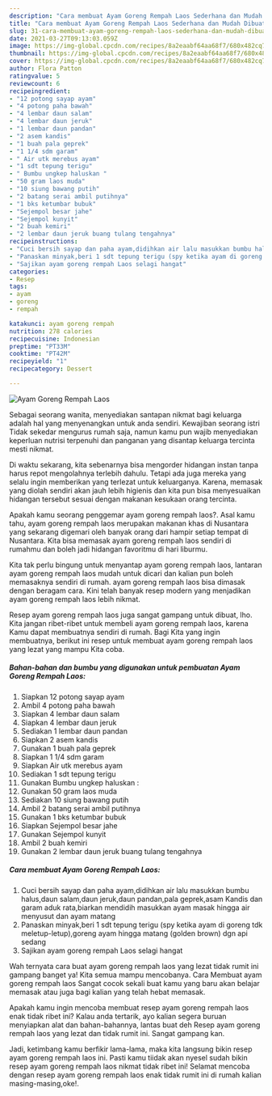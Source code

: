 ```yaml
---
description: "Cara membuat Ayam Goreng Rempah Laos Sederhana dan Mudah Dibuat"
title: "Cara membuat Ayam Goreng Rempah Laos Sederhana dan Mudah Dibuat"
slug: 31-cara-membuat-ayam-goreng-rempah-laos-sederhana-dan-mudah-dibuat
date: 2021-03-27T09:13:03.059Z
image: https://img-global.cpcdn.com/recipes/8a2eaabf64aa68f7/680x482cq70/ayam-goreng-rempah-laos-foto-resep-utama.jpg
thumbnail: https://img-global.cpcdn.com/recipes/8a2eaabf64aa68f7/680x482cq70/ayam-goreng-rempah-laos-foto-resep-utama.jpg
cover: https://img-global.cpcdn.com/recipes/8a2eaabf64aa68f7/680x482cq70/ayam-goreng-rempah-laos-foto-resep-utama.jpg
author: Flora Patton
ratingvalue: 5
reviewcount: 6
recipeingredient:
- "12 potong sayap ayam"
- "4 potong paha bawah"
- "4 lembar daun salam"
- "4 lembar daun jeruk"
- "1 lembar daun pandan"
- "2 asem kandis"
- "1 buah pala geprek"
- "1 1/4 sdm garam"
- " Air utk merebus ayam"
- "1 sdt tepung terigu"
- " Bumbu ungkep haluskan "
- "50 gram laos muda"
- "10 siung bawang putih"
- "2 batang serai ambil putihnya"
- "1 bks ketumbar bubuk"
- "Sejempol besar jahe"
- "Sejempol kunyit"
- "2 buah kemiri"
- "2 lembar daun jeruk buang tulang tengahnya"
recipeinstructions:
- "Cuci bersih sayap dan paha ayam,didihkan air lalu masukkan bumbu halus,daun salam,daun jeruk,daun pandan,pala geprek,asam Kandis dan garam aduk rata,biarkan mendidih masukkan ayam masak hingga air menyusut dan ayam matang"
- "Panaskan minyak,beri 1 sdt tepung terigu (spy ketika ayam di goreng tdk meletup-letup),goreng ayam hingga matang (golden brown) dgn api sedang"
- "Sajikan ayam goreng rempah Laos selagi hangat"
categories:
- Resep
tags:
- ayam
- goreng
- rempah

katakunci: ayam goreng rempah 
nutrition: 278 calories
recipecuisine: Indonesian
preptime: "PT33M"
cooktime: "PT42M"
recipeyield: "1"
recipecategory: Dessert

---
```



![Ayam Goreng Rempah Laos](https://img-global.cpcdn.com/recipes/8a2eaabf64aa68f7/680x482cq70/ayam-goreng-rempah-laos-foto-resep-utama.jpg)

Sebagai seorang wanita, menyediakan santapan nikmat bagi keluarga adalah hal yang menyenangkan untuk anda sendiri. Kewajiban seorang istri Tidak sekedar mengurus rumah saja, namun kamu pun wajib menyediakan keperluan nutrisi terpenuhi dan panganan yang disantap keluarga tercinta mesti nikmat.

Di waktu  sekarang, kita sebenarnya bisa mengorder hidangan instan tanpa harus repot mengolahnya terlebih dahulu. Tetapi ada juga mereka yang selalu ingin memberikan yang terlezat untuk keluarganya. Karena, memasak yang diolah sendiri akan jauh lebih higienis dan kita pun bisa menyesuaikan hidangan tersebut sesuai dengan makanan kesukaan orang tercinta. 



Apakah kamu seorang penggemar ayam goreng rempah laos?. Asal kamu tahu, ayam goreng rempah laos merupakan makanan khas di Nusantara yang sekarang digemari oleh banyak orang dari hampir setiap tempat di Nusantara. Kita bisa memasak ayam goreng rempah laos sendiri di rumahmu dan boleh jadi hidangan favoritmu di hari liburmu.

Kita tak perlu bingung untuk menyantap ayam goreng rempah laos, lantaran ayam goreng rempah laos mudah untuk dicari dan kalian pun boleh memasaknya sendiri di rumah. ayam goreng rempah laos bisa dimasak dengan beragam cara. Kini telah banyak resep modern yang menjadikan ayam goreng rempah laos lebih nikmat.

Resep ayam goreng rempah laos juga sangat gampang untuk dibuat, lho. Kita jangan ribet-ribet untuk membeli ayam goreng rempah laos, karena Kamu dapat membuatnya sendiri di rumah. Bagi Kita yang ingin membuatnya, berikut ini resep untuk membuat ayam goreng rempah laos yang lezat yang mampu Kita coba.

<!--inarticleads1-->

##### Bahan-bahan dan bumbu yang digunakan untuk pembuatan Ayam Goreng Rempah Laos:

1. Siapkan 12 potong sayap ayam
1. Ambil 4 potong paha bawah
1. Siapkan 4 lembar daun salam
1. Siapkan 4 lembar daun jeruk
1. Sediakan 1 lembar daun pandan
1. Siapkan 2 asem kandis
1. Gunakan 1 buah pala geprek
1. Siapkan 1 1/4 sdm garam
1. Siapkan  Air utk merebus ayam
1. Sediakan 1 sdt tepung terigu
1. Gunakan  Bumbu ungkep haluskan :
1. Gunakan 50 gram laos muda
1. Sediakan 10 siung bawang putih
1. Ambil 2 batang serai ambil putihnya
1. Gunakan 1 bks ketumbar bubuk
1. Siapkan Sejempol besar jahe
1. Gunakan Sejempol kunyit
1. Ambil 2 buah kemiri
1. Gunakan 2 lembar daun jeruk buang tulang tengahnya




<!--inarticleads2-->

##### Cara membuat Ayam Goreng Rempah Laos:

1. Cuci bersih sayap dan paha ayam,didihkan air lalu masukkan bumbu halus,daun salam,daun jeruk,daun pandan,pala geprek,asam Kandis dan garam aduk rata,biarkan mendidih masukkan ayam masak hingga air menyusut dan ayam matang
1. Panaskan minyak,beri 1 sdt tepung terigu (spy ketika ayam di goreng tdk meletup-letup),goreng ayam hingga matang (golden brown) dgn api sedang
1. Sajikan ayam goreng rempah Laos selagi hangat




Wah ternyata cara buat ayam goreng rempah laos yang lezat tidak rumit ini gampang banget ya! Kita semua mampu mencobanya. Cara Membuat ayam goreng rempah laos Sangat cocok sekali buat kamu yang baru akan belajar memasak atau juga bagi kalian yang telah hebat memasak.

Apakah kamu ingin mencoba membuat resep ayam goreng rempah laos enak tidak ribet ini? Kalau anda tertarik, ayo kalian segera buruan menyiapkan alat dan bahan-bahannya, lantas buat deh Resep ayam goreng rempah laos yang lezat dan tidak rumit ini. Sangat gampang kan. 

Jadi, ketimbang kamu berfikir lama-lama, maka kita langsung bikin resep ayam goreng rempah laos ini. Pasti kamu tiidak akan nyesel sudah bikin resep ayam goreng rempah laos nikmat tidak ribet ini! Selamat mencoba dengan resep ayam goreng rempah laos enak tidak rumit ini di rumah kalian masing-masing,oke!.

